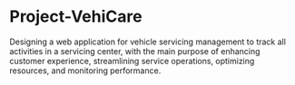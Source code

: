 # Project-VehiCare
Designing a web application for vehicle servicing management to track all activities in a servicing center, with the main purpose of enhancing customer experience, streamlining service operations, optimizing resources, and monitoring performance.
